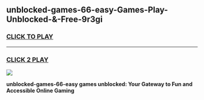
## unblocked-games-66-easy-Games-Play-Unblocked-&-Free-9r3gi
<h3>
<a href="https://premium76.site?title=unblocked-games-66-easy&ref=24A">CLICK TO PLAY</a></h3>
<hr>

<h3>
<a href="https://premium76.site?title=unblocked-games-66-easy&ref=24A">CLICK 2 PLAY</a>
  
</h3>

<a href="https://premium76.site?title=unblocked-games-66-easy&ref=24A"><img src="https://clearcache.store/games.png"></a>


**unblocked-games-66-easy games unblocked: Your Gateway to Fun and Accessible Online Gaming**
